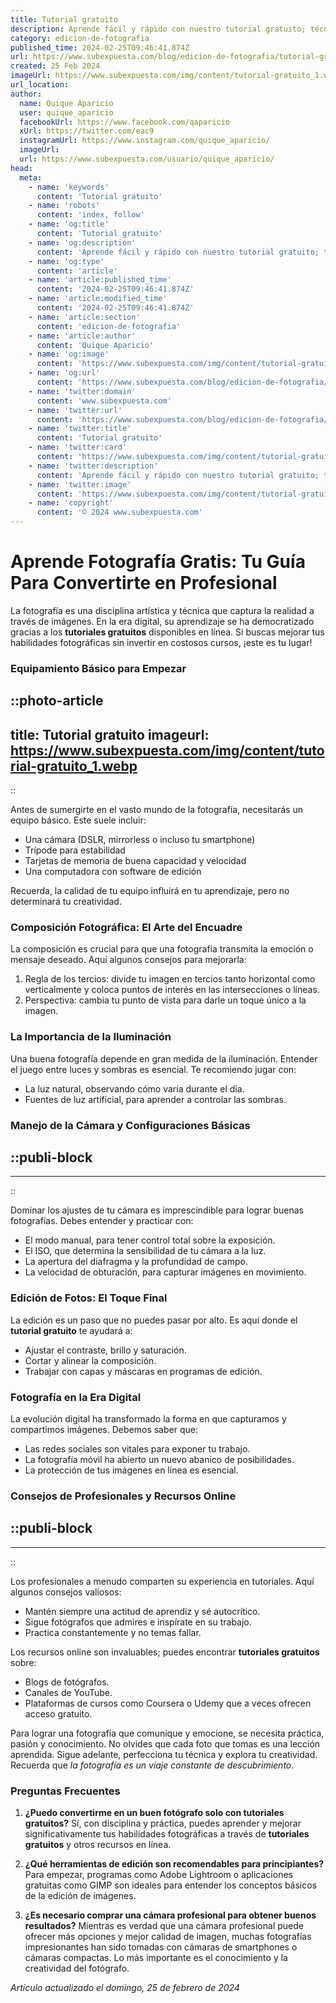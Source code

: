 ```yaml
---
title: Tutorial gratuito
description: Aprende fácil y rápido con nuestro tutorial gratuito; técnicas efectivas, consejos útiles y actualizaciones constantes. ¡Mejora tus habilidades hoy!
category: edicion-de-fotografia
published_time: 2024-02-25T09:46:41.874Z
url: https://www.subexpuesta.com/blog/edicion-de-fotografia/tutorial-gratuito
created: 25 Feb 2024
imageUrl: https://www.subexpuesta.com/img/content/tutorial-gratuito_1.webp
url_location:
author:
  name: Quique Aparicio
  user: quique_aparicio
  facebookUrl: https://www.facebook.com/qaparicio
  xUrl: https://twitter.com/eac9
  instagramUrl: https://www.instagram.com/quique_aparicio/
  imageUrl: 
  url: https://www.subexpuesta.com/usuario/quique_aparicio/
head:
  meta:
    - name: 'keywords'
      content: 'Tutorial gratuito'
    - name: 'robots'
      content: 'index, follow'
    - name: 'og:title'
      content: 'Tutorial gratuito'
    - name: 'og:description'
      content: 'Aprende fácil y rápido con nuestro tutorial gratuito; técnicas efectivas, consejos útiles y actualizaciones constantes. ¡Mejora tus habilidades hoy!'
    - name: 'og:type'
      content: 'article'
    - name: 'article:published_time'
      content: '2024-02-25T09:46:41.874Z'
    - name: 'article:modified_time'
      content: '2024-02-25T09:46:41.874Z'
    - name: 'article:section'
      content: 'edicion-de-fotografia'
    - name: 'article:author'
      content: 'Quique Aparicio'
    - name: 'og:image'
      content: 'https://www.subexpuesta.com/img/content/tutorial-gratuito_1.webp'
    - name: 'og:url'
      content: 'https://www.subexpuesta.com/blog/edicion-de-fotografia/tutorial-gratuito'
    - name: 'twitter:domain'
      content: 'www.subexpuesta.com'
    - name: 'twitter:url'
      content: 'https://www.subexpuesta.com/blog/edicion-de-fotografia/tutorial-gratuito'
    - name: 'twitter:title'
      content: 'Tutorial gratuito'
    - name: 'twitter:card'
      content: 'https://www.subexpuesta.com/img/content/tutorial-gratuito_1.webp'
    - name: 'twitter:description'
      content: 'Aprende fácil y rápido con nuestro tutorial gratuito; técnicas efectivas, consejos útiles y actualizaciones constantes. ¡Mejora tus habilidades hoy!'
    - name: 'twitter:image'
      content: 'https://www.subexpuesta.com/img/content/tutorial-gratuito_1.webp'
    - name: 'copyright'
      content: '© 2024 www.subexpuesta.com'
---
```

# Aprende Fotografía Gratis: Tu Guía Para Convertirte en Profesional

La fotografía es una disciplina artística y técnica que captura la realidad a través de imágenes. En la era digital, su aprendizaje se ha democratizado gracias a los **tutoriales gratuitos** disponibles en línea. Si buscas mejorar tus habilidades fotográficas sin invertir en costosos cursos, ¡este es tu lugar!

### Equipamiento Básico para Empezar

::photo-article
---
title: Tutorial gratuito
imageurl: https://www.subexpuesta.com/img/content/tutorial-gratuito_1.webp
---
::


Antes de sumergirte en el vasto mundo de la fotografía, necesitarás un equipo básico. Este suele incluir:

- Una cámara (DSLR, mirrorless o incluso tu smartphone)
- Trípode para estabilidad
- Tarjetas de memoria de buena capacidad y velocidad
- Una computadora con software de edición

Recuerda, la calidad de tu equipo influirá en tu aprendizaje, pero no determinará tu creatividad.

### Composición Fotográfica: El Arte del Encuadre

La composición es crucial para que una fotografía transmita la emoción o mensaje deseado. Aquí algunos consejos para mejorarla:

1. Regla de los tercios: divide tu imagen en tercios tanto horizontal como verticalmente y coloca puntos de interés en las intersecciones o líneas.
2. Perspectiva: cambia tu punto de vista para darle un toque único a la imagen.

### La Importancia de la Iluminación

Una buena fotografía depende en gran medida de la iluminación. Entender el juego entre luces y sombras es esencial. Te recomiendo jugar con:

- La luz natural, observando cómo varía durante el día.
- Fuentes de luz artificial, para aprender a controlar las sombras.

### Manejo de la Cámara y Configuraciones Básicas

  ::publi-block
  ---
  ---
  ::
  
  
Dominar los ajustes de tu cámara es imprescindible para lograr buenas fotografías. Debes entender y practicar con:

- El modo manual, para tener control total sobre la exposición.
- El ISO, que determina la sensibilidad de tu cámara a la luz.
- La apertura del diafragma y la profundidad de campo.
- La velocidad de obturación, para capturar imágenes en movimiento.

### Edición de Fotos: El Toque Final

La edición es un paso que no puedes pasar por alto. Es aquí donde el **tutorial gratuito** te ayudará a:

- Ajustar el contraste, brillo y saturación.
- Cortar y alinear la composición.
- Trabajar con capas y máscaras en programas de edición.

### Fotografía en la Era Digital

La evolución digital ha transformado la forma en que capturamos y compartimos imágenes. Debemos saber que:

- Las redes sociales son vitales para exponer tu trabajo.
- La fotografía móvil ha abierto un nuevo abanico de posibilidades.
- La protección de tus imágenes en línea es esencial.

### Consejos de Profesionales y Recursos Online

  ::publi-block
  ---
  ---
  ::
  
  
Los profesionales a menudo comparten su experiencia en tutoriales. Aquí algunos consejos valiosos:

- Mantén siempre una actitud de aprendiz y sé autocrítico.
- Sigue fotógrafos que admires e inspírate en su trabajo.
- Practica constantemente y no temas fallar.

Los recursos online son invaluables; puedes encontrar **tutoriales gratuitos** sobre:

- Blogs de fotógrafos.
- Canales de YouTube.
- Plataformas de cursos como Coursera o Udemy que a veces ofrecen acceso gratuito.

Para lograr una fotografía que comunique y emocione, se necesita práctica, pasión y conocimiento. No olvides que cada foto que tomas es una lección aprendida. Sigue adelante, perfecciona tu técnica y explora tu creatividad. Recuerda que *la fotografía es un viaje constante de descubrimiento*.

### Preguntas Frecuentes

1. **¿Puedo convertirme en un buen fotógrafo solo con tutoriales gratuitos?**
   Sí, con disciplina y práctica, puedes aprender y mejorar significativamente tus habilidades fotográficas a través de **tutoriales gratuitos** y otros recursos en línea.
   
2. **¿Qué herramientas de edición son recomendables para principiantes?**
   Para empezar, programas como Adobe Lightroom o aplicaciones gratuitas como GIMP son ideales para entender los conceptos básicos de la edición de imágenes.

3. **¿Es necesario comprar una cámara profesional para obtener buenos resultados?**
   Mientras es verdad que una cámara profesional puede ofrecer más opciones y mejor calidad de imagen, muchas fotografías impresionantes han sido tomadas con cámaras de smartphones o cámaras compactas. Lo más importante es el conocimiento y la creatividad del fotógrafo.

_Artículo actualizado el domingo, 25 de febrero de 2024_